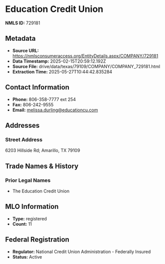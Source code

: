 # Education Credit Union

**NMLS ID:** 729181

## Metadata
- **Source URL:** https://nmlsconsumeraccess.org/EntityDetails.aspx/COMPANY/729181
- **Data Timestamp:** 2025-02-15T20:59:12.192Z
- **Source File:** drive/data/texas/79109/COMPANY/COMPANY_729181.html
- **Extraction Time:** 2025-05-27T10:44:42.835284

## Contact Information
- **Phone:** 806-358-7777 ext 254
- **Fax:** 806-242-9555
- **Email:** melissa.durling@educationcu.com

## Addresses
### Street Address
6203 Hillside Rd; Amarillo, TX 79109

## Trade Names & History
### Prior Legal Names
- The Education Credit Union

## MLO Information
- **Type:** registered
- **Count:** 11

## Federal Registration
- **Regulator:** National Credit Union Administration - Federally Insured
- **Status:** Active
